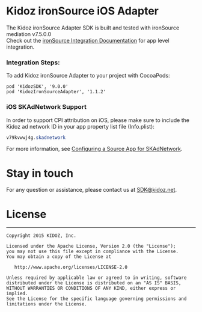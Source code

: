 # Kidoz ironSource iOS Adapter

The Kidoz ironSource Adapter SDK is built and tested with ironSource mediation v7.5.0.0<BR> 
Check out the [ironSource Integration Documentation](https://developers.is.com/ironsource-mobile/ios/ios-sdk/) for app level integration.

### Integration Steps:

To add Kidoz ironSource Adapter to your project with CocoaPods:
```
pod 'KidozSDK', '9.0.0'
pod 'KidozIronSourceAdapter', '1.1.2'
```

### iOS SKAdNetwork Support

In order to support CPI attribution on iOS, please make sure to include the Kidoz ad network ID in your app property list file (Info.plist):

```java
v79kvwwj4g.skadnetwork	
```
For more information, see [Configuring a Source App for SKAdNetwork](https://developer.apple.com/documentation/storekit/skadnetwork/configuring_a_source_app).

# Stay in touch 
For any question or assistance, please contact us at SDK@kidoz.net.
</br>

# License
--------

    Copyright 2015 KIDOZ, Inc.

    Licensed under the Apache License, Version 2.0 (the "License");
    you may not use this file except in compliance with the License.
    You may obtain a copy of the License at

       http://www.apache.org/licenses/LICENSE-2.0

    Unless required by applicable law or agreed to in writing, software
    distributed under the License is distributed on an "AS IS" BASIS,
    WITHOUT WARRANTIES OR CONDITIONS OF ANY KIND, either express or implied.
    See the License for the specific language governing permissions and
    limitations under the License.
